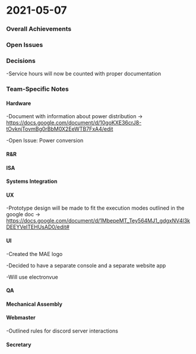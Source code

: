 # 2021-05-07

### Overall Achievements

### Open Issues

### Decisions
-Service hours will now be counted with proper documentation

### Team-Specific Notes

#### Hardware
-Document with information about power distribution -> https://docs.google.com/document/d/10goKXE36crJ8-tOvknjTovmBg0rBbM0X2EeWTB7FxA4/edit

-Open Issue: Power conversion

#### R&R

#### ISA

#### Systems Integration

#### UX
-Prototype design will be made to fit the execution modes outlined in the google doc -> https://docs.google.com/document/d/1MbepeMT_Tey564MJ1_gdgxNV4l3kDEEYVeITEHUsAD0/edit#

#### UI
-Created the MAE logo

-Decided to have a separate console and a separate website app

-Will use electronvue 

#### QA

#### Mechanical Assembly

#### Webmaster
-Outlined rules for discord server interactions

#### Secretary

